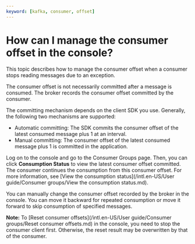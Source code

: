 ```yaml
---
keyword: [kafka, consumer, offset]
---
```


# How can I manage the consumer offset in the console?

This topic describes how to manage the consumer offset when a consumer stops reading messages due to an exception.

The consumer offset is not necessarily committed after a message is consumed. The broker records the consumer offset committed by the consumer.

The committing mechanism depends on the client SDK you use. Generally, the following two mechanisms are supported:

-   Automatic committing: The SDK commits the consumer offset of the latest consumed message plus 1 at an interval.
-   Manual committing: The consumer offset of the latest consumed message plus 1 is committed in the application.

Log on to the console and go to the Consumer Groups page. Then, you can click **Consumption Status** to view the latest consumer offset committed. The consumer continues the consumption from this consumer offset. For more information, see [View the consumption status](/intl.en-US/User guide/Consumer groups/View the consumption status.md).

You can manually change the consumer offset recorded by the broker in the console. You can move it backward for repeated consumption or move it forward to skip consumption of specified messages.

**Note:** To [Reset consumer offsets](/intl.en-US/User guide/Consumer groups/Reset consumer offsets.md) in the console, you need to stop the consumer client first. Otherwise, the reset result may be overwritten by that of the consumer.

